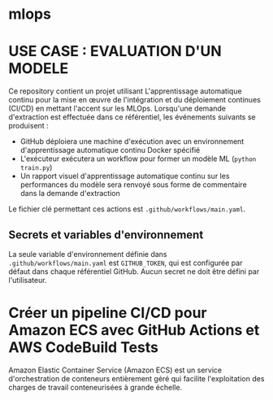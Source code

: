# mlops

# USE CASE : EVALUATION D'UN MODELE

Ce repository contient un projet utilisant L'apprentissage automatique continu pour la mise en œuvre de l'intégration et du déploiement continues (CI/CD) en mettant l'accent sur les MLOps. 
Lorsqu'une demande d'extraction est effectuée dans ce référentiel, les événements suivants se produisent :
- GitHub déploiera une machine d'exécution avec un environnement d'apprentissage automatique continu Docker spécifié
- L'exécuteur exécutera un workflow pour former un modèle ML (`python train.py`)
- Un rapport visuel d'apprentissage automatique continu sur les performances du modèle sera renvoyé sous forme de commentaire dans la demande d'extraction

Le fichier clé permettant ces actions est `.github/workflows/main.yaml`.

## Secrets et variables d'environnement 
La seule variable d'environnement définie dans `.github/workflows/main.yaml` est `GITHUB_TOKEN`, qui est configurée par défaut dans chaque référentiel GitHub. Aucun secret ne doit être défini par l'utilisateur. 

# Créer un pipeline CI/CD pour Amazon ECS avec GitHub Actions et AWS CodeBuild Tests

Amazon Elastic Container Service (Amazon ECS) est un service d'orchestration de conteneurs entièrement géré qui facilite l'exploitation des charges de travail conteneurisées à grande échelle.
